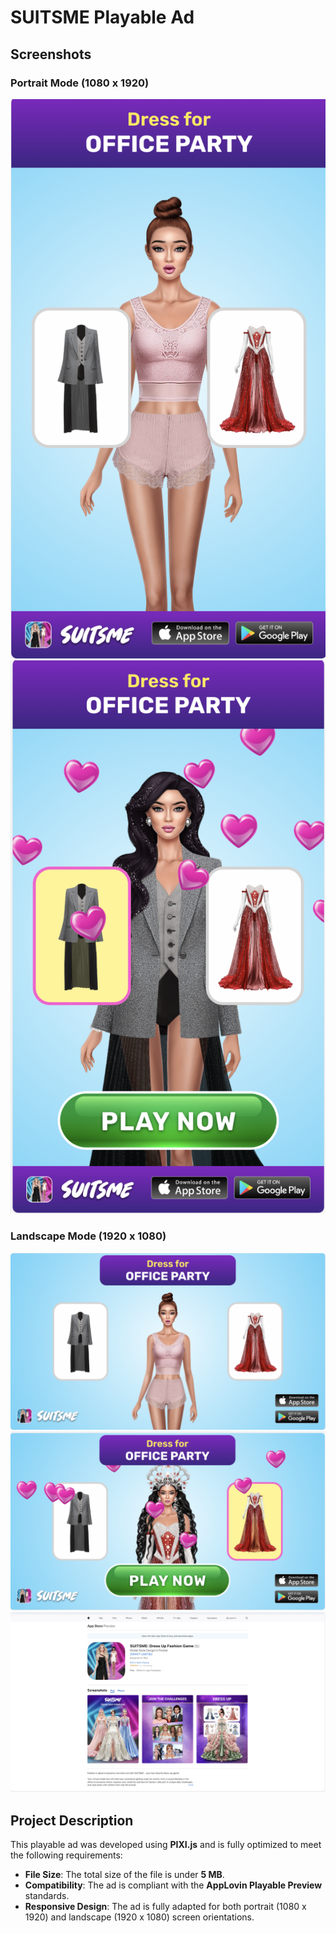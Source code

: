 # SUITSME Playable Ad

## Screenshots

### Portrait Mode (1080 x 1920)
![Portrait Screenshot 1](./screenshots/portrait1.png)
![Portrait Screenshot 2](./screenshots/portrait2.png)

### Landscape Mode (1920 x 1080)
![Landscape Screenshot](./screenshots/landscape1.png)
![Landscape Screenshot](./screenshots/landscape2.png)
![App Store Screenshot](./screenshots/app-store.png)

## Project Description

This playable ad was developed using **PIXI.js** and is fully optimized to meet the following requirements:

- **File Size**: The total size of the file is under **5 MB**.
- **Compatibility**: The ad is compliant with the **AppLovin Playable Preview** standards.
- **Responsive Design**: The ad is fully adapted for both portrait (1080 x 1920) and landscape (1920 x 1080) screen orientations.
